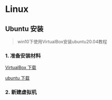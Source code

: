 # Linux

## Ubuntu 安装

> win10下使用VirtualBox安装ubuntu20.04教程

### 1. 准备安装材料

[VirtualBox 下载](https://www.virtualbox.org/wiki/Downloads)

[ubuntu 下载](https://mirrors.tuna.tsinghua.edu.cn/ubuntu-releases/)

### 2. 新建虚拟机

